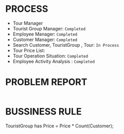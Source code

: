 # PROCESS

- Tour Manager
- Tourist Group Manager: `Completed`
- Employee Manager: `Completed`
- Customer Manager: `Completed`
- Search Customer, TouristGroup , Tour: `In Process`
- Tour Price List: 
- Tour Operation Situation: `Completed` 
- Employee Activity Analysis : `Completed`

# PROBLEM REPORT
```
```
# BUSSINESS RULE
TouristGroup has Price = Price * Count(Customer);
